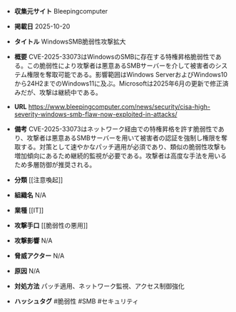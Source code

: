 - **収集元サイト**
Bleepingcomputer

- **掲載日**
2025-10-20

- **タイトル**
WindowsSMB脆弱性攻撃拡大

- **概要**
CVE-2025-33073はWindowsのSMBに存在する特権昇格脆弱性である。この脆弱性により攻撃者は悪意あるSMBサーバーを介して被害者のシステム権限を奪取可能である。影響範囲はWindows ServerおよびWindows10から24H2までのWindows11に及ぶ。Microsoftは2025年6月の更新で修正済みだが、攻撃は継続中である。

- **URL**
https://www.bleepingcomputer.com/news/security/cisa-high-severity-windows-smb-flaw-now-exploited-in-attacks/

- **備考**
CVE-2025-33073はネットワーク経由での特権昇格を許す脆弱性であり、攻撃者は悪意あるSMBサーバーを用いて被害者の認証を強制し権限を奪取する。対策として速やかなパッチ適用が必須であり、類似の脆弱性攻撃も増加傾向にあるため継続的監視が必要である。攻撃者は高度な手法を用いるため多層防御が推奨される。

- **分類**
[[注意喚起]]

- **組織名**
N/A

- **業種**
[[IT]]

- **攻撃手口**
[[脆弱性の悪用]]

- **攻撃影響**
N/A

- **脅威アクター**
N/A

- **原因**
N/A

- **対処方法**
パッチ適用、ネットワーク監視、アクセス制御強化

- **ハッシュタグ**
#脆弱性 #SMB #セキュリティ
